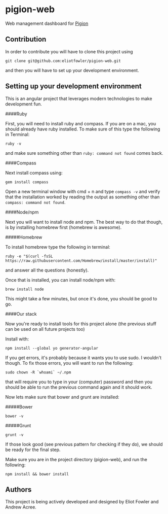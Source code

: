 pigion-web
==========

Web management dashboard for [Pigion](http://github.com/eliotfowler/pigion-core)

Contribution
------------

In order to contribute you will have to clone this project using

```
git clone git@github.com:eliotfowler/pigion-web.git
```

and then you will have to set up your development environment.

Setting up your development environment 
---------------------------------------

This is an angular project that leverages modern technologies to make development fun.

####Ruby

First, you will need to install ruby and compass. If you are on a mac, you should already have ruby installed. To make sure of this type the following in Terminal:

```
ruby -v
```

and make sure something other than `ruby: command not found` comes back.

####Compass

Next install compass using:

```
gem install compass
```
Open a new terminal window with cmd + n and type `compass -v` and verify that the installation worked by reading the output as something other than `compass: command not found`.

####Node/npm

Next you will want to install node and npm. The best way to do that though, is by installing homebrew first (homebrew is awesome).

#####Homebrew

To install homebrew type the following in terminal:

```
ruby -e "$(curl -fsSL https://raw.githubusercontent.com/Homebrew/install/master/install)"
```

and answer all the questions (honestly).

Once that is installed, you can install node/npm with:

```
brew install node
```

This might take a few minutes, but once it's done, you should be good to go.

####Our stack

Now you're ready to install tools for this project alone (the previous stuff can be used on all future projects too)

Install with:

```
npm install --global yo generator-angular
```

If you get errors, it's probably because it wants you to use sudo. I wouldn't though. To fix those errors, you will want to run the following:

```
sudo chown -R `whoami` ~/.npm
```

that will require you to type in your (computer) password and then you should be able to run the previous command again and it should work.

Now lets make sure that bower and grunt are installed:

#####Bower

```
bower -v
```
#####Grunt

```
grunt -v
```

If those look good (see previous pattern for checking if they do), we should be ready for the final step.

Make sure you are in the project directory (pigion-web), and run the following:

```
npm install && bower install
```

Authors
-------

This project is being actively developed and designed by Eliot Fowler and Andrew Acree.